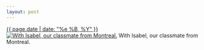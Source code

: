 ```yaml
---
layout: post
---
```


<p>
  <time><a href="/226">{{ page.date | date: "%e %B, %Y" }}</a></time>
  <a href="/226"><img src="{{ site.assets_url }}/226-640.jpg" srcset="{{ site.assets_url }}/226-1280.jpg 1280w, {{ site.assets_url }}/226-960.jpg 960w, {{ site.assets_url }}/226-640.jpg 640w, {{ site.assets_url }}/226-320.jpg 320w" sizes="(min-width: 700px) 50vw, calc(100vw - 2rem)" alt="With Isabel, our classmate from Montreal." /></a>
  <span>With Isabel, our classmate from Montreal.</span>
</p>
